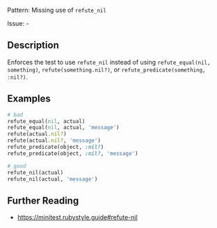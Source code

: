 Pattern: Missing use of `refute_nil`

Issue: -

## Description

Enforces the test to use `refute_nil` instead of using
`refute_equal(nil, something)`, `refute(something.nil?)`, or
`refute_predicate(something, :nil?)`.

## Examples

``` ruby
# bad
refute_equal(nil, actual)
refute_equal(nil, actual, 'message')
refute(actual.nil?)
refute(actual.nil?, 'message')
refute_predicate(object, :nil?)
refute_predicate(object, :nil?, 'message')

# good
refute_nil(actual)
refute_nil(actual, 'message')
```

## Further Reading

- <https://minitest.rubystyle.guide#refute-nil>